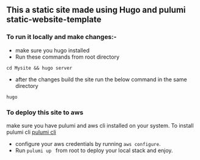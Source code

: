 ## This a static site made using Hugo and pulumi static-website-template

### To run it locally and make changes:-
- make sure you hugo installed 
- Run these commands from root directory
```
cd Mysite && hugo server 
```
- after the changes build the site run the below command in the same directory
```
hugo
```

### To deploy this site to aws
make sure you have pulumi and aws cli installed on your system. To  install pulumi cli  [pulumi cli](https://www.pulumi.com/docs/iac/cli/)
- configure your aws credentials by running `aws configure`.
- Run ```pulumi up ``` from root to deploy your local stack and enjoy.
